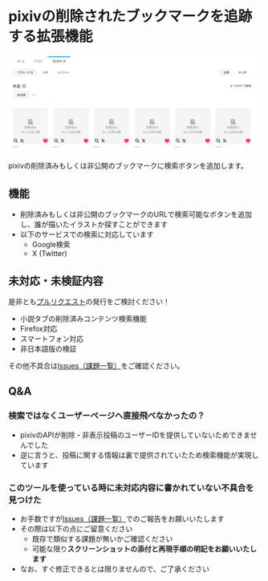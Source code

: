 # pixivの削除されたブックマークを追跡する拡張機能

![実行した時の画面](./docs/images/mainScreen.png)

pixivの削除済みもしくは非公開のブックマークに検索ボタンを追加します。

## 機能

- 削除済みもしくは非公開のブックマークのURLで検索可能なボタンを追加し、誰が描いたイラストか探すことができます
- 以下のサービスでの検索に対応しています
    - Google検索
    - X (Twitter)

## 未対応・未検証内容

是非とも[プルリクエスト](https://github.com/MijinkoSD/pixiv-removed-artwork-searcher/pulls)の発行をご検討ください！

- 小説タブの削除済みコンテンツ検索機能
- Firefox対応
- スマートフォン対応
- 非日本語版の検証

その他不具合は[Issues（課題一覧）](https://github.com/MijinkoSD/pixiv-removed-artwork-searcher/issues)をご確認ください。

## Q&A

### 検索ではなくユーザーページへ直接飛べなかったの？

- pixivのAPIが削除・非表示投稿のユーザーIDを提供していないためできませんでした
- 逆に言うと、投稿に関する情報は裏で提供されていたため検索機能が実現しています

### このツールを使っている時に未対応内容に書かれていない不具合を見つけた

- お手数ですが[Issues（課題一覧）](https://github.com/MijinkoSD/pixiv-removed-artwork-searcher/issues)でのご報告をお願いいたします
- その際は以下の点にご留意ください
    - 既存で類似する課題が無いかご確認ください
    - 可能な限り**スクリーンショットの添付と再現手順の明記をお願いいたします**
- なお、すぐ修正できるとは限りませんので、ご了承ください
